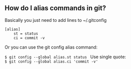 ## How do I alias commands in git?
Basically you just need to add lines to ~/.gitconfig
```
[alias]
    st = status
    ci = commit -v
```
Or you can use the git config alias command:    

`$ git config --global alias.st status `
Use single quote:   
`$ git config --global alias.ci 'commit -v'`
